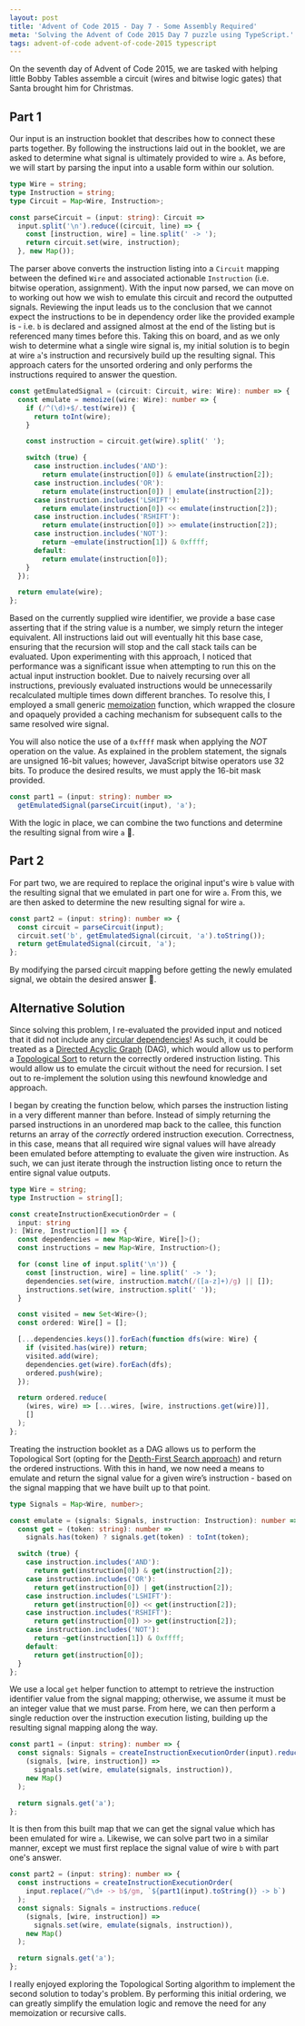 ```yaml
---
layout: post
title: 'Advent of Code 2015 - Day 7 - Some Assembly Required'
meta: 'Solving the Advent of Code 2015 Day 7 puzzle using TypeScript.'
tags: advent-of-code advent-of-code-2015 typescript
---
```


On the seventh day of Advent of Code 2015, we are tasked with helping little Bobby Tables assemble a circuit (wires and bitwise logic gates) that Santa brought him for Christmas.

<!--more-->

## Part 1

Our input is an instruction booklet that describes how to connect these parts together.
By following the instructions laid out in the booklet, we are asked to determine what signal is ultimately provided to wire `a`.
As before, we will start by parsing the input into a usable form within our solution.

```typescript
type Wire = string;
type Instruction = string;
type Circuit = Map<Wire, Instruction>;

const parseCircuit = (input: string): Circuit =>
  input.split('\n').reduce((circuit, line) => {
    const [instruction, wire] = line.split(' -> ');
    return circuit.set(wire, instruction);
  }, new Map());
```

The parser above converts the instruction listing into a `Circuit` mapping between the defined `Wire` and associated actionable `Instruction` (i.e. bitwise operation, assignment).
With the input now parsed, we can move on to working out how we wish to emulate this circuit and record the outputted signals.
Reviewing the input leads us to the conclusion that we cannot expect the instructions to be in dependency order like the provided example is - i.e. `b` is declared and assigned almost at the end of the listing but is referenced many times before this.
Taking this on board, and as we only wish to determine what a single wire signal is, my initial solution is to begin at wire `a`'s instruction and recursively build up the resulting signal.
This approach caters for the unsorted ordering and only performs the instructions required to answer the question.

```typescript
const getEmulatedSignal = (circuit: Circuit, wire: Wire): number => {
  const emulate = memoize((wire: Wire): number => {
    if (/^(\d)+$/.test(wire)) {
      return toInt(wire);
    }

    const instruction = circuit.get(wire).split(' ');

    switch (true) {
      case instruction.includes('AND'):
        return emulate(instruction[0]) & emulate(instruction[2]);
      case instruction.includes('OR'):
        return emulate(instruction[0]) | emulate(instruction[2]);
      case instruction.includes('LSHIFT'):
        return emulate(instruction[0]) << emulate(instruction[2]);
      case instruction.includes('RSHIFT'):
        return emulate(instruction[0]) >> emulate(instruction[2]);
      case instruction.includes('NOT'):
        return ~emulate(instruction[1]) & 0xffff;
      default:
        return emulate(instruction[0]);
    }
  });

  return emulate(wire);
};
```

Based on the currently supplied wire identifier, we provide a base case asserting that if the string value is a number, we simply return the integer equivalent.
All instructions laid out will eventually hit this base case, ensuring that the recursion will stop and the call stack tails can be evaluated.
Upon experimenting with this approach, I noticed that performance was a significant issue when attempting to run this on the actual input instruction booklet.
Due to naively recursing over all instructions, previously evaluated instructions would be unnecessarily recalculated multiple times down different branches.
To resolve this, I employed a small generic [memoization](https://en.wikipedia.org/wiki/Memoization) function, which wrapped the closure and opaquely provided a caching mechanism for subsequent calls to the same resolved wire signal.

You will also notice the use of a `0xffff` mask when applying the _NOT_ operation on the value.
As explained in the problem statement, the signals are unsigned 16-bit values; however, JavaScript bitwise operators use 32 bits.
To produce the desired results, we must apply the 16-bit mask provided.

```typescript
const part1 = (input: string): number =>
  getEmulatedSignal(parseCircuit(input), 'a');
```

With the logic in place, we can combine the two functions and determine the resulting signal from wire `a` 🌟.

## Part 2

For part two, we are required to replace the original input's wire `b` value with the resulting signal that we emulated in part one for wire `a`.
From this, we are then asked to determine the new resulting signal for wire `a`.

```typescript
const part2 = (input: string): number => {
  const circuit = parseCircuit(input);
  circuit.set('b', getEmulatedSignal(circuit, 'a').toString());
  return getEmulatedSignal(circuit, 'a');
};
```

By modifying the parsed circuit mapping before getting the newly emulated signal, we obtain the desired answer 🌟.

## Alternative Solution

Since solving this problem, I re-evaluated the provided input and noticed that it did not include any [circular dependencies](https://en.wikipedia.org/wiki/Circular_dependency)!
As such, it could be treated as a [Directed Acyclic Graph](https://en.wikipedia.org/wiki/Directed_acyclic_graph) (DAG), which would allow us to perform a [Topological Sort](https://en.wikipedia.org/wiki/Topological_sorting) to return the correctly ordered instruction listing.
This would allow us to emulate the circuit without the need for recursion.
I set out to re-implement the solution using this newfound knowledge and approach.

I began by creating the function below, which parses the instruction listing in a very different manner than before.
Instead of simply returning the parsed instructions in an unordered map back to the callee, this function returns an array of the _correctly_ ordered instruction execution.
Correctness, in this case, means that all required wire signal values will have already been emulated before attempting to evaluate the given wire instruction.
As such, we can just iterate through the instruction listing once to return the entire signal value outputs.

```typescript
type Wire = string;
type Instruction = string[];

const createInstructionExecutionOrder = (
  input: string
): [Wire, Instruction][] => {
  const dependencies = new Map<Wire, Wire[]>();
  const instructions = new Map<Wire, Instruction>();

  for (const line of input.split('\n')) {
    const [instruction, wire] = line.split(' -> ');
    dependencies.set(wire, instruction.match(/([a-z]+)/g) || []);
    instructions.set(wire, instruction.split(' '));
  }

  const visited = new Set<Wire>();
  const ordered: Wire[] = [];

  [...dependencies.keys()].forEach(function dfs(wire: Wire) {
    if (visited.has(wire)) return;
    visited.add(wire);
    dependencies.get(wire).forEach(dfs);
    ordered.push(wire);
  });

  return ordered.reduce(
    (wires, wire) => [...wires, [wire, instructions.get(wire)]],
    []
  );
};
```

Treating the instruction booklet as a DAG allows us to perform the Topological Sort (opting for the [Depth-First Search approach](https://en.wikipedia.org/wiki/Topological_sorting#Depth-first_search)) and return the ordered instructions.
With this in hand, we now need a means to emulate and return the signal value for a given wire’s instruction - based on the signal mapping that we have built up to that point.

```typescript
type Signals = Map<Wire, number>;

const emulate = (signals: Signals, instruction: Instruction): number => {
  const get = (token: string): number =>
    signals.has(token) ? signals.get(token) : toInt(token);

  switch (true) {
    case instruction.includes('AND'):
      return get(instruction[0]) & get(instruction[2]);
    case instruction.includes('OR'):
      return get(instruction[0]) | get(instruction[2]);
    case instruction.includes('LSHIFT'):
      return get(instruction[0]) << get(instruction[2]);
    case instruction.includes('RSHIFT'):
      return get(instruction[0]) >> get(instruction[2]);
    case instruction.includes('NOT'):
      return ~get(instruction[1]) & 0xffff;
    default:
      return get(instruction[0]);
  }
};
```

We use a local `get` helper function to attempt to retrieve the instruction identifier value from the signal mapping; otherwise, we assume it must be an integer value that we must parse.
From here, we can then perform a single reduction over the instruction execution listing, building up the resulting signal mapping along the way.

```typescript
const part1 = (input: string): number => {
  const signals: Signals = createInstructionExecutionOrder(input).reduce(
    (signals, [wire, instruction]) =>
      signals.set(wire, emulate(signals, instruction)),
    new Map()
  );

  return signals.get('a');
};
```

It is then from this built map that we can get the signal value which has been emulated for wire `a`.
Likewise, we can solve part two in a similar manner, except we must first replace the signal value of wire `b` with part one's answer.

```typescript
const part2 = (input: string): number => {
  const instructions = createInstructionExecutionOrder(
    input.replace(/^\d+ -> b$/gm, `${part1(input).toString()} -> b`)
  );
  const signals: Signals = instructions.reduce(
    (signals, [wire, instruction]) =>
      signals.set(wire, emulate(signals, instruction)),
    new Map()
  );

  return signals.get('a');
};
```

I really enjoyed exploring the Topological Sorting algorithm to implement the second solution to today's problem.
By performing this initial ordering, we can greatly simplify the emulation logic and remove the need for any memoization or recursive calls.